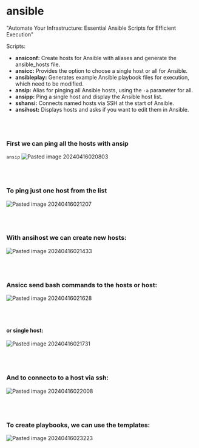# ansible
"Automate Your Infrastructure: Essential Ansible Scripts for Efficient Execution"




Scripts:

- **ansiconf:** Create hosts for Ansible with aliases and generate the ansible_hosts file.
- **ansicc:** Provides the option to choose a single host or all for Ansible.
- **ansibleplay:** Generates example Ansible playbook files for execution, which need to be modified.
- **ansip:** Alias for pinging all Ansible hosts, using the `-a` parameter for all.
- **ansipp:** Ping a single host and display the Ansible host list.
- **sshansi:** Connects named hosts via SSH at the start of Ansible.
- **ansihost:** Displays hosts and asks if you want to edit them in Ansible.


<br>
<br>

### First we can ping all the hosts with ansip


```ansip```
![Pasted image 20240416020803](https://github.com/4rji/ansible/assets/118249932/344e8f37-e4e4-49ce-9cf8-e8c8dcef15a2)


<br>
<br>


### To ping just one host from the list

![Pasted image 20240416021207](https://github.com/4rji/ansible/assets/118249932/cc313ac6-4e45-4d39-80cc-27bd168e7382)



<br>
<br>


### With ansihost we can create new hosts:

![Pasted image 20240416021433](https://github.com/4rji/ansible/assets/118249932/e9604ce6-b40d-4e47-86ed-ed0900086d35)


<br>
<br>


### Ansicc send bash commands to the hosts or host:

![Pasted image 20240416021628](https://github.com/4rji/ansible/assets/118249932/55b7b72b-b1a2-49b3-ae51-e7d3053600e4)

<br>
<br>


#### or single host: 
![Pasted image 20240416021731](https://github.com/4rji/ansible/assets/118249932/55ed07f2-7d4f-4144-8640-7c7801858a93)

<br>
<br>


### And to connecto to a host via ssh:

![Pasted image 20240416022008](https://github.com/4rji/ansible/assets/118249932/92f68e42-78a5-4cc6-b9c4-258ba1a9b62f)

<br>
<br>


### To create playbooks, we can use the templates:
![Pasted image 20240416023223](https://github.com/4rji/ansible/assets/118249932/3858a1a6-f96e-4774-9219-5018169f215f)
